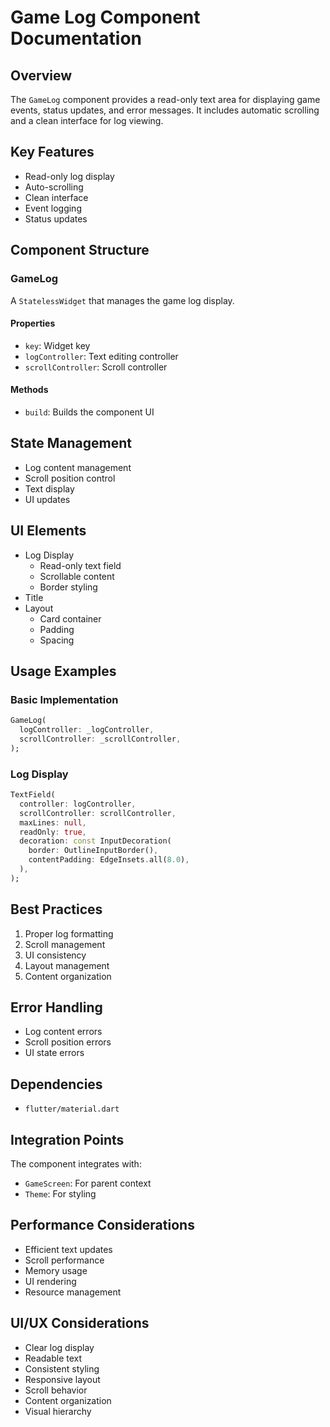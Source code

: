 # Game Log Component Documentation

## Overview
The `GameLog` component provides a read-only text area for displaying game events, status updates, and error messages. It includes automatic scrolling and a clean interface for log viewing.

## Key Features
- Read-only log display
- Auto-scrolling
- Clean interface
- Event logging
- Status updates

## Component Structure

### GameLog
A `StatelessWidget` that manages the game log display.

#### Properties
- `key`: Widget key
- `logController`: Text editing controller
- `scrollController`: Scroll controller

#### Methods
- `build`: Builds the component UI

## State Management
- Log content management
- Scroll position control
- Text display
- UI updates

## UI Elements
- Log Display
  - Read-only text field
  - Scrollable content
  - Border styling
- Title
- Layout
  - Card container
  - Padding
  - Spacing

## Usage Examples

### Basic Implementation
```dart
GameLog(
  logController: _logController,
  scrollController: _scrollController,
);
```

### Log Display
```dart
TextField(
  controller: logController,
  scrollController: scrollController,
  maxLines: null,
  readOnly: true,
  decoration: const InputDecoration(
    border: OutlineInputBorder(),
    contentPadding: EdgeInsets.all(8.0),
  ),
);
```

## Best Practices
1. Proper log formatting
2. Scroll management
3. UI consistency
4. Layout management
5. Content organization

## Error Handling
- Log content errors
- Scroll position errors
- UI state errors

## Dependencies
- `flutter/material.dart`

## Integration Points
The component integrates with:
- `GameScreen`: For parent context
- `Theme`: For styling

## Performance Considerations
- Efficient text updates
- Scroll performance
- Memory usage
- UI rendering
- Resource management

## UI/UX Considerations
- Clear log display
- Readable text
- Consistent styling
- Responsive layout
- Scroll behavior
- Content organization
- Visual hierarchy 